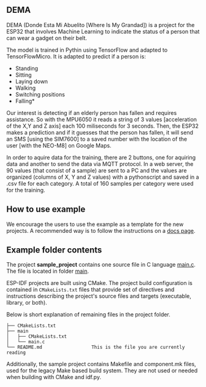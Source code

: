 ## DEMA
DEMA (Donde Esta Mi Abuelito [Where Is My Grandad]) is a project for the ESP32 that involves Machine Learning to indicate the status of a person that can wear a gadget on their belt.

The model is trained in Pythin using TensorFlow and adapted to TensorFlowMicro. It is adapted to predict if a person is:
- Standing
- Sitting
- Laying down
- Walking
- Switching positions
- Falling*

Our interest is detecting if an elderly person has fallen and requires assistance. So with the MPU6050 it reads a string of 3 values [acceleration of the X,Y and Z axis] each 100 miliseconds for 3 seconds. Then, the ESP32 makes a prediction and if it guesses that the person has fallen, it will send an SMS [using the SIM7600] to a saved number with the location of the user [with the NEO-M8] on Google Maps.

In order to aquire data for the training, there are 2 buttons, one for aquiring data and another to send the data via MQTT protocol. In a web server, the 90 values (that consist of a sample) are sent to a PC and the values are organized (columns of X, Y and Z values) with a pythonscript and saved in a .csv file for each category. A total of 160 samples per category were used for the training.

## How to use example
We encourage the users to use the example as a template for the new projects.
A recommended way is to follow the instructions on a [docs page](https://docs.espressif.com/projects/esp-idf/en/latest/api-guides/build-system.html#start-a-new-project).

## Example folder contents

The project **sample_project** contains one source file in C language [main.c](main/main.c). The file is located in folder [main](main).

ESP-IDF projects are built using CMake. The project build configuration is contained in `CMakeLists.txt`
files that provide set of directives and instructions describing the project's source files and targets
(executable, library, or both). 

Below is short explanation of remaining files in the project folder.

```
├── CMakeLists.txt
├── main
│   ├── CMakeLists.txt
│   └── main.c
└── README.md                  This is the file you are currently reading
```
Additionally, the sample project contains Makefile and component.mk files, used for the legacy Make based build system. 
They are not used or needed when building with CMake and idf.py.

